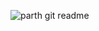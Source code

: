 ![parth git readme](https://github.com/parth-ranjan-pandey/parth-ranjan-pandey/assets/117584477/06bf82a9-3b6f-42b6-9ee4-bef01bb694f6)
